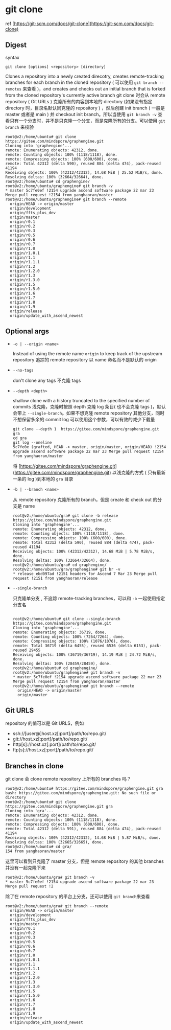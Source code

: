 # git clone

ref
[https://git-scm.com/docs/git-clone](https://git-scm.com/docs/git-clone)

## Digest
syntax
```
git clone [options] <repository> [directory]
```
Clones a repository into a newly created direcotry, creates remote-tracking branches for each branch in the cloned repository ( 可以使用 `git branch --remotes` 来查看 )，and creates and checks out an initial branch that is forked from the cloned repository's currently active branch
git clone 时会从 remote repository ( Git URLs ) 克隆所有的内容到本地的 directory (如果没有指定 directory 时，目录名默认同克隆的 repository ) ，然后创建 init branch ( 一般是 master 或者是 main ) 并  checkout init branch。所以当使用 `git branch -v` 查看只有一个分支时，并不是只克隆一个分支，而是克隆所有的分支。可以使用 `git branch` 来校验
```
root@v2:/home/ubuntu# git clone https://gitee.com/mindspore/graphengine.git
Cloning into 'graphengine'...
remote: Enumerating objects: 42312, done.
remote: Counting objects: 100% (1118/1118), done.
remote: Compressing objects: 100% (600/600), done.
remote: Total 42312 (delta 590), reused 884 (delta 474), pack-reused 41194
Receiving objects: 100% (42312/42312), 14.68 MiB | 25.52 MiB/s, done.
Resolving deltas: 100% (32664/32664), done.
root@v2:/home/ubuntu# cd graphengine/
root@v2:/home/ubuntu/graphengine# git branch -v
* master 5c7fe0ef !2154 upgrade ascend software package 22 mar 23 Merge pull request !2154 from yanghaoran/master
root@v2:/home/ubuntu/graphengine# git branch --remote
  origin/HEAD -> origin/master
  origin/development
  origin/ffts_plus_dev
  origin/master
  origin/r0.1
  origin/r0.2
  origin/r0.3
  origin/r0.5
  origin/r0.6
  origin/r0.7
  origin/r1.0
  origin/r1.0.1
  origin/r1.1
  origin/r1.1.1
  origin/r1.2
  origin/r1.2.0
  origin/r1.3
  origin/r1.3.0
  origin/r1.5
  origin/r1.5.0
  origin/r1.6
  origin/r1.7
  origin/r1.8
  origin/r1.9
  origin/release
  origin/update_with_ascend_newest
```
## Optional args

- `-o | --origin <name>`

  Instead of using the remote name `origin` to keep track of the upstream repository
  追踪的 remote repository 以 name 命名而不是默认的 origin 

- `--no-tags`

  don't clone any tags
  不克隆 tags

- `--depth <depth>`

  shallow clone with a history truncated to the specified number of commits
  浅克隆，克隆时按照 depth 克隆 log 条目( 也不会克隆 tags )，默认会带上 `--single-branch`。如果不想克隆 remote repository 其他分支，同时不想保留多余的 commit log 可以使用这个参数，可以有效的减少下载量

  ```
  git clone --depth 1  https://gitee.com/mindspore/graphengine.git gra
  cd gra
  git log --oneline
  5c7fe0e (grafted, HEAD -> master, origin/master, origin/HEAD) !2154 upgrade ascend software package 22 mar 23 Merge pull request !2154 from yanghaoran/master
  ```

  将 [https://gitee.com/mindspore/graphengine.git](https://gitee.com/mindspore/graphengine.git) 以浅克隆的方式 ( 只有最新一条的 log )到本地的 `gra` 目录

- `-b | --branch <name>`

  从 remote repository 克隆所有的 branch，但是 create 和 check out 的分支是 name

  ```
  root@v2:/home/ubuntu/gra# git clone -b release https://gitee.com/mindspore/graphengine.git
  Cloning into 'graphengine'...
  remote: Enumerating objects: 42312, done.
  remote: Counting objects: 100% (1118/1118), done.
  remote: Compressing objects: 100% (600/600), done.
  remote: Total 42312 (delta 590), reused 884 (delta 474), pack-reused 41194
  Receiving objects: 100% (42312/42312), 14.68 MiB | 5.78 MiB/s, done.
  Resolving deltas: 100% (32664/32664), done.
  root@v2:/home/ubuntu/gra# cd graphengine/
  root@v2:/home/ubuntu/gra/graphengine# git br -v
  * release ebd097ad !2151 headers for Ascend 7 Mar 23 Merge pull request !2151 from yanghaoran/release
  ```

- `--single-branch`

  只克隆单分支 , 不追踪 remote-tracking branches，可以和 `-b` 一起使用指定分支名

  ```
  
  root@v2:/home/ubuntu# git clone --single-branch https://gitee.com/mindspore/graphengine.git
  Cloning into 'graphengine'...
  remote: Enumerating objects: 36719, done.
  remote: Counting objects: 100% (7264/7264), done.
  remote: Compressing objects: 100% (1076/1076), done.
  remote: Total 36719 (delta 6455), reused 6536 (delta 6153), pack-reused 29455
  Receiving objects: 100% (36719/36719), 14.19 MiB | 24.72 MiB/s, done.
  Resolving deltas: 100% (28459/28459), done.
  root@v2:/home/ubuntu# cd graphengine/
  root@v2:/home/ubuntu/graphengine# git branch -v
  * master 5c7fe0ef !2154 upgrade ascend software package 22 mar 23 Merge pull request !2154 from yanghaoran/master
  root@v2:/home/ubuntu/graphengine# git branch --remote
    origin/HEAD -> origin/master
    origin/master
  ```

## Git URLS
repository 的值可以是 Git URLS，例如

- ssh://[user@]host.xz[:port]/path/to/repo.git/
- git://host.xz[:port]/path/to/repo.git/
- http[s]://host.xz[:port]/path/to/repo.git/
- ftp[s]://host.xz[:port]/path/to/repo.git/
## Branches in clone
git clone 会 clone remote repository 上所有的 branches 吗？
```
root@v2:/home/ubuntu# https://gitee.com/mindspore/graphengine.git gra
bash: https://gitee.com/mindspore/graphengine.git: No such file or directory
root@v2:/home/ubuntu# git clone https://gitee.com/mindspore/graphengine.git gra
Cloning into 'gra'...
remote: Enumerating objects: 42312, done.
remote: Counting objects: 100% (1118/1118), done.
remote: Compressing objects: 100% (600/600), done.
remote: Total 42312 (delta 591), reused 884 (delta 474), pack-reused 41194
Receiving objects: 100% (42312/42312), 14.68 MiB | 5.87 MiB/s, done.
Resolving deltas: 100% (32665/32665), done.
root@v2:/home/ubuntu# cd gra/
154 from yanghaoran/master
```
这里可以看到只克隆了 master 分支，但是 remote repository 的其他 branches 并没有一起克隆下来
```
root@v2:/home/ubuntu/gra# git branch -v
* master 5c7fe0ef !2154 upgrade ascend software package 22 mar 23 Merge pull request !2
```
除了在 remote repository 的平台上分支，还可以使用 `git branch`来查看
```
root@v2:/home/ubuntu/gra# git branch --remote
  origin/HEAD -> origin/master
  origin/development
  origin/ffts_plus_dev
  origin/master
  origin/r0.1
  origin/r0.2
  origin/r0.3
  origin/r0.5
  origin/r0.6
  origin/r0.7
  origin/r1.0
  origin/r1.0.1
  origin/r1.1
  origin/r1.1.1
  origin/r1.2
  origin/r1.2.0
  origin/r1.3
  origin/r1.3.0
  origin/r1.5
  origin/r1.5.0
  origin/r1.6
  origin/r1.7
  origin/r1.8
  origin/r1.9
  origin/release
  origin/update_with_ascend_newest
```
